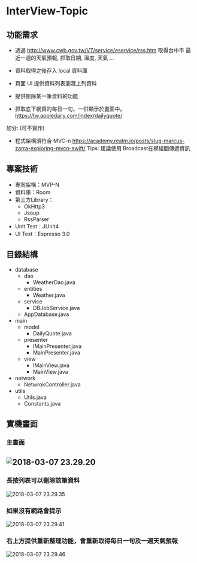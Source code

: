 # InterView-Topic

## 功能需求

- 透過 <http://www.cwb.gov.tw/V7/service/eservice/rss.htm> 取得台中市 最近一週的天氣預報, 抓取日期, 溫度, 天氣 …


- 資料取得之後存入 local 資料庫
- 頁面 UI 提供資料列表瀏灠上列資料
- 提供刪除某一筆資料的功能
- 抓取底下網頁的每日一句，一併顯示於畫面中。
  https://tw.appledaily.com/index/dailyquote/

加分: (可不實作)

- 程式架構須符合 MVC-n
  <https://academy.realm.io/posts/slug-marcus-zarra-exploring-mvcn-swift/>
  Tips:
  建議使用 Broadcast在模組間傳遞資訊

## 專案技術

- 專案架構：MVP-N
- 資料庫：Room
- 第三方Library：
  - OkHttp3
  - Jsoup
  - RssParser
- Unit Test：JUnit4
- UI Test：Espresso 3.0

## 目錄結構

- database
  - dao
    - WeatherDao.java
  - entities
    - Weather.java
  - service
    - DBJobService.java
  - AppDatabase.java
- main
  - model
    - DailyQuote.java
  - presenter
    - IMainPresenter.java
    - MainPresenter.java
  - view
    - IMainView.java
    - MainView.java
- network
  - NetwrokController.java
- utils
  - Utils.java
  - Constants.java

## 實機畫面

### 主畫面

## ![2018-03-07 23.29.20](https://github.com/jack24254029/Interview-Topics/blob/master/img/2018-03-07%2023.29.20.jpg)

### 長按列表可以刪除該筆資料

![2018-03-07 23.29.35](https://github.com/jack24254029/Interview-Topics/blob/master/img/2018-03-07%2023.29.35.jpg)

### 如果沒有網路會提示

![2018-03-07 23.29.41](https://github.com/jack24254029/Interview-Topics/blob/master/img/2018-03-07%2023.29.41.jpg)

### 右上方提供重新整理功能，會重新取得每日一句及一週天氣預報

![2018-03-07 23.29.46](https://github.com/jack24254029/Interview-Topics/blob/master/img/2018-03-07%2023.29.46.jpg)


